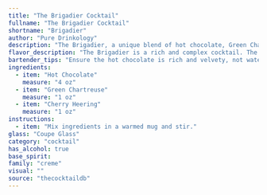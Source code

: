 ```yaml
---
title: "The Brigadier Cocktail"
fullname: "The Brigadier Cocktail"
shortname: "Brigadier"
author: "Pure Drinkology"
description: "The Brigadier, a unique blend of hot chocolate, Green Chartreuse, and Cherry Heering, defies easy categorization. It's likely a modern invention, drawing inspiration from the warm, comforting flavors of traditional hot chocolate and the herbal, bittersweet notes of Chartreuse. "
flavor_description: "The Brigadier is a rich and complex cocktail. The sweetness of hot chocolate is balanced by the herbal bitterness of Green Chartreuse and the cherry liqueur adds a fruity, slightly tart note. Expect a warm, comforting experience with a hint of spice and a lingering herbal finish. The combination is both familiar and surprising, making it a delicious and intriguing drink. "
bartender_tips: "Ensure the hot chocolate is rich and velvety, not watery.  Use a good quality dark chocolate for the best flavor.  Don't overdo the Chartreuse, just a dash for complexity.  Heering adds a cherry sweetness, so adjust accordingly based on the chocolate's sweetness.  Stir gently to avoid diluting the hot chocolate, and serve immediately.  Enjoy! "
ingredients:
  - item: "Hot Chocolate"
    measure: "4 oz"
  - item: "Green Chartreuse"
    measure: "1 oz"
  - item: "Cherry Heering"
    measure: "1 oz"
instructions:
  - item: "Mix ingredients in a warmed mug and stir."
glass: "Coupe Glass"
category: "cocktail"
has_alcohol: true
base_spirit:
family: "creme"
visual: ""
source: "thecocktaildb"
---
```


